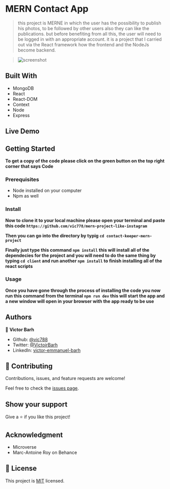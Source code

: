 # MERN Contact App

>this project is MERNE in which the user has the possibility to publish his photos, to be followed by other users also they can like the publications. but before benefiting from all this, the user will need to be logged in with an appropriate account. it is a project that I carried out via the React framework how the frontend and the NodeJs become backend.

> ![screenshot](screenshot.png)

## Built With

- MongoDB
- React
- React-DOM
- Context
- Node
- Express

## Live Demo



## Getting Started

**To get a copy of the code please click on the green button on the top right corner that says Code**

### Prerequisites

- Node installed on your computer
- Npm as well

### Install

**Now to clone it to your local machine please open your terminal and paste this code `https://github.com/vic778/mern-project-like-instagram`**

**Then you can go into the directory by typig `cd contact-keeper-mern-project`**

**Finally just type this command `npm install` this will install all of the dependecies for the project and you will need to do the same thing by typing `cd client` and run another `npm install` to finish installing all of the react scripts**

### Usage

**Once you have gone through the process of installing the code you now run this command from the terminal `npm run dev` this will start the app and a new window will open in your browser with the app ready to be use**

## Authors

👤 **Victor Barh**

- Github: [@vic788](https://github.com/vic/778)
- Twitter: [@VictoirBarh](https://twitter.com/VictoirBarh)
- LinkedIn: [victor-emmanuel-barh](https://www.linkedin.com/victor-emmanuel-barh-a93900200/)

## 🤝 Contributing

Contributions, issues, and feature requests are welcome!

Feel free to check the [issues page](https://github.com/vic778/mern-project-like-instagram).

## Show your support

Give a ⭐️ if you like this project!

## Acknowledgment

- Microverse
- Marc-Antoine Roy on Behance

## 📝 License

This project is [MIT](https://github.com/vic778/mern-project/blob/deploy/LICENSE) licensed.

